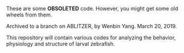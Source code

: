 These are some **OBSOLETED** code. However, you might get some old wheels from them.

Archived to a branch on ABLITZER, by Wenbin Yang.
March 20, 2019.



This repository will contain various codes for analyzing the behavior, physiology and structure of larval zebrafish.
